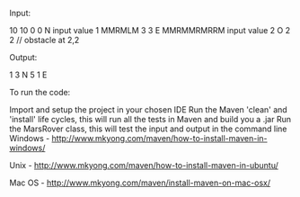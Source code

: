 Input:

10 10
0 0 N  input value 1 
MMRMLM
3 3 E
MMRMMRMRRM input value 2
O 2 2 // obstacle at 2,2 

Output:

1 3 N
5 1 E

To run the code:

Import and setup the project in your chosen IDE
Run the Maven 'clean' and 'install' life cycles, this will run all the tests in Maven and build you a .jar
Run the MarsRover class, this will test the input and output in the command line
Windows - http://www.mkyong.com/maven/how-to-install-maven-in-windows/

Unix - http://www.mkyong.com/maven/how-to-install-maven-in-ubuntu/

Mac OS - http://www.mkyong.com/maven/install-maven-on-mac-osx/